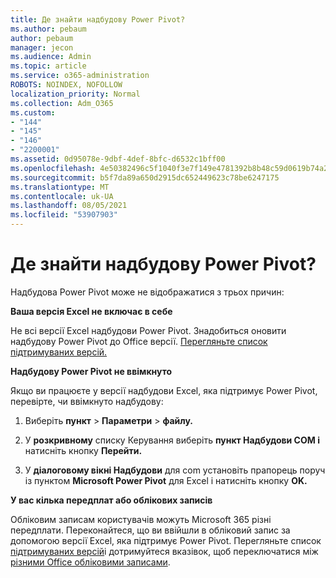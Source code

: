```yaml
---
title: Де знайти надбудову Power Pivot?
ms.author: pebaum
author: pebaum
manager: jecon
ms.audience: Admin
ms.topic: article
ms.service: o365-administration
ROBOTS: NOINDEX, NOFOLLOW
localization_priority: Normal
ms.collection: Adm_O365
ms.custom:
- "144"
- "145"
- "146"
- "2200001"
ms.assetid: 0d95078e-9dbf-4def-8bfc-d6532c1bff00
ms.openlocfilehash: 4e50382496c5f1040f3e7f149e4781392b8b48c59d0619b74a20ea324ebc8995
ms.sourcegitcommit: b5f7da89a650d2915dc652449623c78be6247175
ms.translationtype: MT
ms.contentlocale: uk-UA
ms.lasthandoff: 08/05/2021
ms.locfileid: "53907903"
---
```

# <a name="where-is-power-pivot"></a>Де знайти надбудову Power Pivot?

Надбудова Power Pivot може не відображатися з трьох причин:
  
**Ваша версія Excel не включає в себе**
  
Не всі версії Excel надбудови Power Pivot. Знадобиться оновити надбудову Power Pivot до Office версії. [Перегляньте список підтримуваних версій.](https://support.office.com/article/aa64e217-4b6e-410b-8337-20b87e1c2a4b.aspx)
  
**Надбудову Power Pivot не ввімкнуто**
  
Якщо ви працюєте у версії надбудови Excel, яка підтримує Power Pivot, перевірте, чи ввімкнуто надбудову:
  
1. Виберіть **пункт** \> **Параметри** \> **файлу.**

2. У **розкривному** списку Керування виберіть **пункт Надбудови COM і** натисніть кнопку **Перейти.**

3. У **діалоговому вікні Надбудови** для com установіть прапорець поруч із пунктом **Microsoft Power Pivot** для Excel і натисніть кнопку **OK.**

**У вас кілька передплат або облікових записів**
  
Обліковим записам користувачів можуть Microsoft 365 різні передплати. Переконайтеся, що ви ввійшли в обліковий запис за допомогою версії Excel, яка підтримує Power Pivot. Перегляньте список [підтримуваних версій](https://support.office.com/article/aa64e217-4b6e-410b-8337-20b87e1c2a4b.aspx)і дотримуйтеся вказівок, щоб переключатися між [різними Office обліковими записами](https://support.office.com/article/b9582171-fd1f-4284-9846-bdd72bb28426.aspx#BKMK_WebSwitchAccounts).
